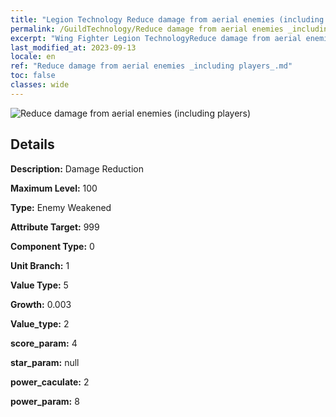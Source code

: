```yaml
---
title: "Legion Technology Reduce damage from aerial enemies (including players)"
permalink: /GuildTechnology/Reduce damage from aerial enemies _including players_/
excerpt: "Wing Fighter Legion TechnologyReduce damage from aerial enemies (including players)"
last_modified_at: 2023-09-13
locale: en
ref: "Reduce damage from aerial enemies _including players_.md"
toc: false
classes: wide
---
```



![Reduce damage from aerial enemies (including players)](/images/guild_technology/guild_tech_icon_31.png)

## Details

  **Description:** Damage Reduction

  **Maximum Level:** 100

  **Type:** Enemy Weakened

  **Attribute Target:** 999

  **Component Type:** 0

  **Unit Branch:** 1

  **Value Type:** 5

  **Growth:** 0.003

  **Value_type:** 2

  **score_param:** 4

  **star_param:** null

  **power_caculate:** 2

  **power_param:** 8


